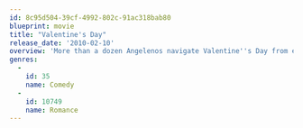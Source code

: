 ```yaml
---
id: 8c95d504-39cf-4992-802c-91ac318bab80
blueprint: movie
title: "Valentine's Day"
release_date: '2010-02-10'
overview: 'More than a dozen Angelenos navigate Valentine''s Day from early morning until midnight. Three couples awake together, but each relationship will sputter; are any worth saving? A grade-school boy wants flowers for his first true love; two high school seniors plan first-time sex at noon; a TV sports reporter gets the assignment to find romance in LA; a star quarterback contemplates his future; two strangers meet on a plane; grandparents, together for years, face a crisis; and, an "I Hate Valentine''s Day" dinner beckons the lonely and the lied to. Can Cupid finish his work by midnight?'
genres:
  -
    id: 35
    name: Comedy
  -
    id: 10749
    name: Romance
---
```

